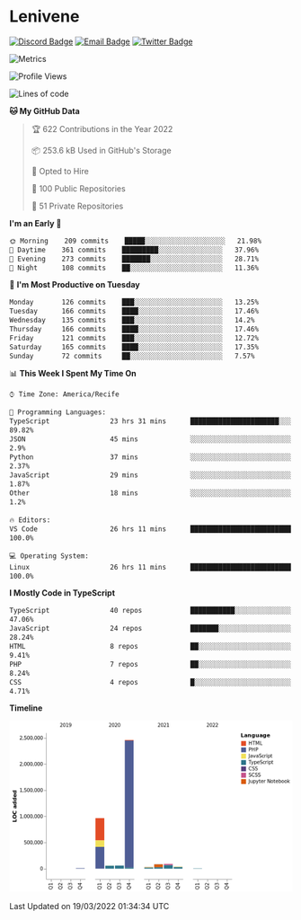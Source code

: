 # Lenivene

[![Discord Badge](https://img.shields.io/badge/-Lenivene%230715-black?style=flat-square&logo=Discord&logoColor=white)](http://discord.com/)
[![Email Badge](https://img.shields.io/badge/-lenivene@msn.com-black?style=flat-square&logo=Gmail&logoColor=white&link=mailto:lenivene@msn.com)](mailto:lenivene@msn.com)
[![Twitter Badge](https://img.shields.io/badge/-@enevinel-black?style=flat-square&logo=twitter&logoColor=white&link=https://twitter.com/enevinel)](https://twitter.com/enevinel)

<!-- https://github-readme-stats.vercel.app/api?username=lenivene&show_icons=true -->

<img src="https://metrics.lecoq.io/lenivene?template=classic&config.timezone=America%2FRecife" alt="Metrics" />

<!--START_SECTION:waka-->
![Profile Views](http://img.shields.io/badge/Profile%20Views-1-blue)

![Lines of code](https://img.shields.io/badge/From%20Hello%20World%20I%27ve%20Written-4%20Million%20lines%20of%20code-blue)

**🐱 My GitHub Data** 

> 🏆 622 Contributions in the Year 2022
 > 
> 📦 253.6 kB Used in GitHub's Storage 
 > 
> 💼 Opted to Hire
 > 
> 📜 100 Public Repositories 
 > 
> 🔑 51 Private Repositories  
 > 
**I'm an Early 🐤** 

```text
🌞 Morning    209 commits    █████░░░░░░░░░░░░░░░░░░░░   21.98% 
🌆 Daytime    361 commits    █████████░░░░░░░░░░░░░░░░   37.96% 
🌃 Evening    273 commits    ███████░░░░░░░░░░░░░░░░░░   28.71% 
🌙 Night      108 commits    ██░░░░░░░░░░░░░░░░░░░░░░░   11.36%

```
📅 **I'm Most Productive on Tuesday** 

```text
Monday       126 commits    ███░░░░░░░░░░░░░░░░░░░░░░   13.25% 
Tuesday      166 commits    ████░░░░░░░░░░░░░░░░░░░░░   17.46% 
Wednesday    135 commits    ███░░░░░░░░░░░░░░░░░░░░░░   14.2% 
Thursday     166 commits    ████░░░░░░░░░░░░░░░░░░░░░   17.46% 
Friday       121 commits    ███░░░░░░░░░░░░░░░░░░░░░░   12.72% 
Saturday     165 commits    ████░░░░░░░░░░░░░░░░░░░░░   17.35% 
Sunday       72 commits     ██░░░░░░░░░░░░░░░░░░░░░░░   7.57%

```


📊 **This Week I Spent My Time On** 

```text
⌚︎ Time Zone: America/Recife

💬 Programming Languages: 
TypeScript               23 hrs 31 mins      ██████████████████████░░░   89.82% 
JSON                     45 mins             ░░░░░░░░░░░░░░░░░░░░░░░░░   2.9% 
Python                   37 mins             ░░░░░░░░░░░░░░░░░░░░░░░░░   2.37% 
JavaScript               29 mins             ░░░░░░░░░░░░░░░░░░░░░░░░░   1.87% 
Other                    18 mins             ░░░░░░░░░░░░░░░░░░░░░░░░░   1.2%

🔥 Editors: 
VS Code                  26 hrs 11 mins      █████████████████████████   100.0%

💻 Operating System: 
Linux                    26 hrs 11 mins      █████████████████████████   100.0%

```

**I Mostly Code in TypeScript** 

```text
TypeScript               40 repos            ███████████░░░░░░░░░░░░░░   47.06% 
JavaScript               24 repos            ███████░░░░░░░░░░░░░░░░░░   28.24% 
HTML                     8 repos             ██░░░░░░░░░░░░░░░░░░░░░░░   9.41% 
PHP                      7 repos             ██░░░░░░░░░░░░░░░░░░░░░░░   8.24% 
CSS                      4 repos             █░░░░░░░░░░░░░░░░░░░░░░░░   4.71%

```


**Timeline**

![Chart not found](https://raw.githubusercontent.com/lenivene/lenivene/master/charts/bar_graph.png) 


 Last Updated on 19/03/2022 01:34:34 UTC
<!--END_SECTION:waka-->